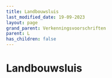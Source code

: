 ```yaml
---
title: Landbouwsluis
last_modified_date: 19-09-2023
layout: page
grand_parent: Verkenningsvoorschriften
parent: L
has_children: false
---
```


Landbouwsluis
=============

